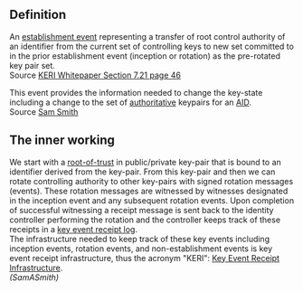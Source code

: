 ## Definition

An [establishment event](establishment-event.md) representing a transfer of root control authority of an identifier from the current set of controlling keys to new set committed to in the prior establishment event (inception or rotation) as the pre-rotated key pair set.\
Source [KERI Whitepaper Section 7.21 page 46](https://github.com/SmithSamuelM/Papers/blob/master/whitepapers/KERI_WP_2.x.web.pdf)

This event provides the information needed to change the key-state including a change to the set of [authoritative](authoritative.md) keypairs for an [AID](autonomic-identifier.md).\
Source [Sam Smith](https://github.com/WebOfTrust/ietf-keri/blob/main/draft-ssmith-keri.md#basic-terminology)

## The inner working

We start with a [root-of-trust](root-of-trust.md) in public/private key-pair that is bound to an identifier derived from the key-pair. From this key-pair and then we can rotate controlling authority to other key-pairs with signed rotation messages (events). These rotation messages are witnessed by witnesses designated in the inception event and any subsequent rotation events. Upon completion of successful witnessing a receipt message is sent back to the identity controller performing the rotation and the controller keeps track of these receipts in a [key event receipt log](key-event-receipt-log.md).\
The infrastructure needed to keep track of these key events including inception events, rotation events, and non-establishment events is key event receipt infrastructure, thus the acronym "KERI": [Key Event Receipt Infrastructure](<key-event-receipt-infrastructure-(KERI.md)>).\
_(SamASmith)_
